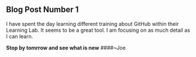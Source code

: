 ## Blog Post Number 1

I have spent the day learning different training about GitHub within their Learning Lab. 
It seems to be a great tool. I am focusing on as much detail as I can learn. 

**Stop by tomrrow and see what is new**
####~Joe
